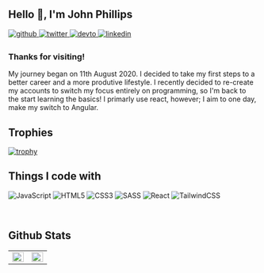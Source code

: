 <h2>Hello 👋, I'm John Phillips</h2>
  

<a href="https://github.com/john-k-phillips" target="_blank">
<img src=https://img.shields.io/badge/github-%2324292e.svg?&style=for-the-badge&logo=github&logoColor=white alt=github style="margin-bottom: 5px;" />
</a>
<a href="https://twitter.com/john_k_phillips" target="_blank">
<img src=https://img.shields.io/badge/twitter-%2300acee.svg?&style=for-the-badge&logo=twitter&logoColor=white alt=twitter style="margin-bottom: 5px;" />
</a>
<a href="https://dev.to/john_k_phillips" target="_blank">
<img src=https://img.shields.io/badge/dev.to-%2308090A.svg?&style=for-the-badge&logo=dev.to&logoColor=white alt=devto style="margin-bottom: 5px;" />
</a>
<a href="https://linkedin.com/in/john-phillips-18657921a" target="_blank">
<img src=https://img.shields.io/badge/linkedin-%231E77B5.svg?&style=for-the-badge&logo=linkedin&logoColor=white alt=linkedin style="margin-bottom: 5px;" />
</a>  
  



### Thanks for visiting!  
My journey began on 11th August 2020. I decided to take my first steps to a better career and a more produtive lifestyle. I recently decided to re-create my accounts to switch my focus entirely on programming, so I'm back to the start learning the basics! I primarly use react, however; I aim to one day, make my switch to Angular.
  

<h2>Trophies</h2>

[![trophy](https://github-profile-trophy.vercel.app/?username=john-k-phillips&theme=chalk&&column=8&margin-w=10)](https://github.com/ryo-ma/github-profile-trophy)

<h2>Things I code with</h2>
<p>
  <img alt="JavaScript" src="https://img.shields.io/badge/-JavaScript-yellow?style=flat-square&logo=JavaScript&logoColor=white" />
  <img alt="HTML5" src="https://img.shields.io/badge/-HTML5-red?style=flat-square&logo=html5&logoColor=white" />
  <img alt="CSS3" src="https://img.shields.io/badge/-CSS3-blue?style=flat-square&logo=css3&logoColor=white" />
  <img alt="SASS" src="https://img.shields.io/badge/-SASS-bf4080?style=flat-square&logo=sass&logoColor=white" />
  <img alt="React" src="https://img.shields.io/badge/-React-bf4080?style=flat-square&logo=React&logoColor=white" />
  <img alt="TailwindCSS" src="https://img.shields.io/badge/-TailwindCSS-bf4080?style=flat-square&logo=TailwindCSS&logoColor=white" />
  
</p>

<br>

<h2>Github Stats</h2>
<table><tr><td valign="top" width="50%">

<img src="https://github-readme-streak-stats.herokuapp.com?user=john-k-phillips&theme=react&date_format=M%20j%5B%2C%20Y%5D" align="left" style="width: 100%" />

</td><td valign="top" width="50%">

<img src="https://github-readme-stats.vercel.app/api?username=john-k-phillips&show_icons=true&theme=react" align="left" style="width: 100%" />

</td></tr></table>
